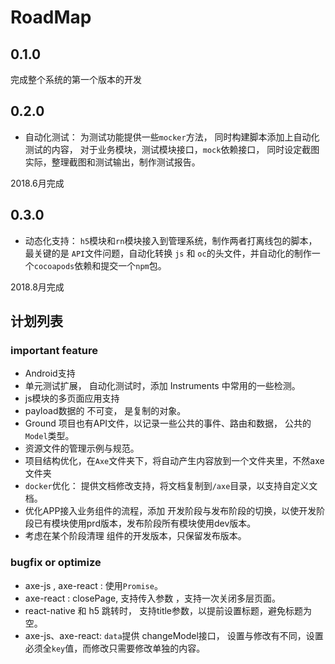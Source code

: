 
# RoadMap

## 0.1.0

完成整个系统的第一个版本的开发

## 0.2.0

* 自动化测试： 为测试功能提供一些`mocker`方法， 同时构建脚本添加上自动化测试的内容， 对于业务模块，测试模块接口，`mock`依赖接口， 同时设定截图实际，整理截图和测试输出，制作测试报告。

2018.6月完成

## 0.3.0

* 动态化支持： `h5`模块和`rn`模块接入到管理系统，制作两者打离线包的脚本，最关键的是 `API`文件问题，自动化转换 `js`  和 `oc`的头文件，并自动化的制作一个`cocoapods`依赖和提交一个`npm`包。

2018.8月完成


## 计划列表

### important feature

* Android支持
* 单元测试扩展， 自动化测试时，添加 Instruments 中常用的一些检测。
* js模块的多页面应用支持
* payload数据的 不可变， 是复制的对象。
* Ground 项目也有API文件，以记录一些公共的事件、路由和数据， 公共的`Model`类型。
* 资源文件的管理示例与规范。
* 项目结构优化，在`Axe`文件夹下，将自动产生内容放到一个文件夹里，不然axe文件夹
* `docker`优化： 提供文档修改支持，将文档复制到`/axe`目录，以支持自定义文档。
* 优化APP接入业务组件的流程，添加 开发阶段与发布阶段的切换，以使开发阶段已有模块使用prd版本，发布阶段所有模块使用dev版本。
* 考虑在某个阶段清理 组件的开发版本，只保留发布版本。

### bugfix or optimize

* axe-js , axe-react : 使用`Promise`。
* axe-react : closePage, 支持传入参数 ，支持一次关闭多层页面。
* react-native 和 h5 跳转时， 支持title参数，以提前设置标题，避免标题为空。
* axe-js、axe-react:  `data`提供 changeModel接口， 设置与修改有不同，设置必须全`key`值，而修改只需要修改单独的内容。
